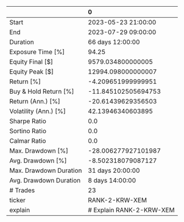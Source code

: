 |                        | 0                        |
|:-----------------------|:-------------------------|
| Start                  | 2023-05-23 21:00:00      |
| End                    | 2023-07-29 09:00:00      |
| Duration               | 66 days 12:00:00         |
| Exposure Time [%]      | 94.25                    |
| Equity Final [$]       | 9579.034800000005        |
| Equity Peak [$]        | 12994.098000000007       |
| Return [%]             | -4.209651999999951       |
| Buy & Hold Return [%]  | -11.845102505694753      |
| Return (Ann.) [%]      | -20.61439629356503       |
| Volatility (Ann.) [%]  | 42.13946340603895        |
| Sharpe Ratio           | 0.0                      |
| Sortino Ratio          | 0.0                      |
| Calmar Ratio           | 0.0                      |
| Max. Drawdown [%]      | -28.006277927101987      |
| Avg. Drawdown [%]      | -8.502318079087127       |
| Max. Drawdown Duration | 31 days 20:00:00         |
| Avg. Drawdown Duration | 8 days 14:00:00          |
| # Trades               | 23                       |
| ticker                 | RANK-2-KRW-XEM           |
| explain                | # Explain RANK-2-KRW-XEM |